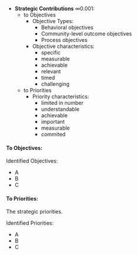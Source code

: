 *  **Strategic Contributions** ∞0.001:
	*  to Objectives
		*  Objective Types:
			*  Behavioral objectives
			*  Community-level outcome objectives
			*  Process objectives
		*  Objective characteristics:
			*  specific
			*  measurable
			*  achievable
			*  relevant
			*  timed
			*  challenging
	*  to Priorities
		*  Priority characteristics:
			*  limited in number
			*  understandable
			*  achievable
			*  important
			*  measurable
			*  commited
			
#### To Objectives:

Identified Objectives:
	
*  A
*  B
*  C

#### To Priorities:

The strategic priorities.

Identified Priorities:
	
*  A
*  B
*  C